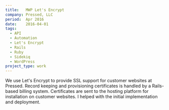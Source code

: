 ```yaml
---
title:   MWP Let's Encrypt
company: Pressed, LLC
period:  Apr 2016
date:    2016-04-01
tags:
  - API
  - Automation
  - Let's Encrypt
  - Rails
  - Ruby
  - Sidekiq
  - WordPress
project_type: work
---
```


We use Let's Encrypt to provide SSL support for customer websites at Pressed.
Record keeping and provisioning certificates is handled by a Rails-based
billing system. Certificates are sent to the hosting platform for installation
on customer websites. I helped with the initial implementation and deployment.
